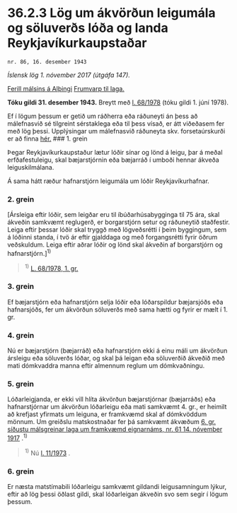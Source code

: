 # 36.2.3 Lög um ákvörðun leigumála og söluverðs lóða og landa Reykjavíkurkaupstaðar

`nr. 86, 16. desember 1943`

_Íslensk lög 1. nóvember 2017 (útgáfa 147)._

[Ferill málsins á Alþingi](https://www.althingi.is/thingstorf/thingmalalistar-eftir-thingum/ferill/?ltg=62&mnr=126)
[Frumvarp til laga.](https://www.althingi.is/altext/62/s/pdf/0247.pdf)

**Tóku gildi 31. desember 1943.**
Breytt með
[l. 68/1978](https://althingi.is/altext/stjtnr.html#1978068) (tóku gildi 1. júní 1978).

Ef í lögum þessum er getið um ráðherra eða ráðuneyti án þess að málefnasvið sé tilgreint sérstaklega eða til þess vísað, er átt viðeðasem fer með lög þessi. Upplýsingar um málefnasvið ráðuneyta skv. forsetaúrskurði er að finna [hér.](2017015.md) ### 1. grein

Þegar Reykjavíkurkaupstaður lætur lóðir sínar og lönd á leigu, þar á meðal erfðafestuleigu, skal bæjarstjórnin eða bæjarráð í umboði hennar ákveða leiguskilmálana.

Á sama hátt ræður hafnarstjórn leigumála um lóðir Reykjavíkurhafnar.

### 2. grein

[Ársleiga eftir lóðir, sem leigðar eru til íbúðarhúsabygginga til 75 ára, skal ákveðin samkvæmt reglugerð, er borgarstjórn setur og ráðuneytið staðfestir. Leiga eftir þessar lóðir skal tryggð með lögveðsrétti í þeim byggingum, sem á lóðinni standa, í tvö ár eftir gjalddaga og með forgangsrétti fyrir öðrum veðskuldum. Leiga eftir aðrar lóðir og lönd skal ákveðin af borgarstjórn og hafnarstjórn.]<sup>1)</sup> 

> <sup>1)</sup> [L. 68/1978, 1. gr.](https://althingi.is/altext/stjtnr.html#1978068?g1)

### 3. grein

Ef bæjarstjórn eða hafnarstjórn selja lóðir eða lóðarspildur bæjarsjóðs eða hafnarsjóðs, fer um ákvörðun söluverðs með sama hætti og fyrir er mælt í 1. gr.

### 4. grein

Nú er bæjarstjórn (bæjarráð) eða hafnarstjórn ekki á einu máli um ákvörðun ársleigu eða söluverðs lóðar, og skal þá leigan eða söluverðið ákveðið með mati dómkvaddra manna eftir almennum reglum um dómkvaðningu.

### 5. grein

Lóðarleigjanda, er ekki vill hlíta ákvörðun bæjarstjórnar (bæjarráðs) eða hafnarstjórnar um ákvörðun lóðarleigu eða mati samkvæmt 4. gr., er heimilt að krefjast yfirmats um leiguna, er framkvæmd skal af dómkvöddum mönnum. Um greiðslu matskostnaðar fer þá samkvæmt ákvæðum [6. gr. síðustu málsgreinar laga um framkvæmd eignarnáms, nr. 61 14. nóvember 1917](/altext/stjtnr.md#1917061?g6) .<sup>1)</sup> 

> <sup>1)</sup> Nú [l. 11/1973](1973011.md) .



### 6. grein

Er næsta matstímabili lóðarleigu samkvæmt gildandi leigusamningum lýkur, eftir að lög þessi öðlast gildi, skal lóðarleigan ákveðin svo sem segir í lögum þessum.

